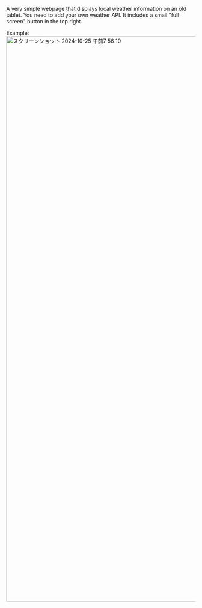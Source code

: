 A very simple webpage that displays local weather information on an old tablet.
You need to add your own weather API.
It includes a small "full screen" button in the top right.

Example:
<img width="1506" alt="スクリーンショット 2024-10-25 午前7 56 10" src="https://github.com/user-attachments/assets/d69ce45a-077f-42ff-bf24-4ed6128e4b36">
